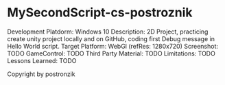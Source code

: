 # MySecondScript-cs-postroznik
Development Platdorm: Windows 10
Description: 2D Project, practicing create unity project locally and on GitHub, coding first Debug message in Hello World script.
Target Platform: WebGl (refRes: 1280x720)
Screenshot: TODO
GameControl: TODO
Third Party Material: TODO
Limitations: TODO
Lessons Learned: TODO

Copyright by postronzik